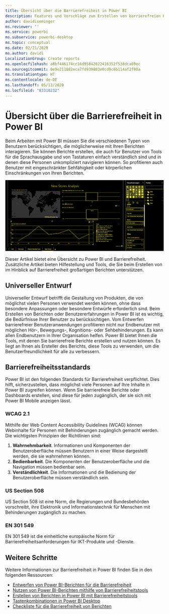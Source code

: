 ```yaml
---
title: Übersicht über die Barrierefreiheit in Power BI
description: Features und Vorschläge zum Erstellen von barrierefreien Power BI Desktop-Berichten, einschließlich Richtlinien für barrierefreie Webinhalte (WCAG)
author: davidiseminger
ms.reviewer: ''
ms.service: powerbi
ms.subservice: powerbi-desktop
ms.topic: conceptual
ms.date: 02/21/2020
ms.author: davidi
LocalizationGroup: Create reports
ms.openlocfilehash: a8bf446174cc16d95842022416352f538dca69ec
ms.sourcegitcommit: 0e9e211082eca7fd939803e0cd9c6b114af2f90a
ms.translationtype: HT
ms.contentlocale: de-DE
ms.lasthandoff: 05/13/2020
ms.locfileid: "83310232"
---
```

# <a name="overview-of-accessibility-in-power-bi"></a>Übersicht über die Barrierefreiheit in Power BI

Beim Arbeiten mit Power BI müssen Sie die verschiedenen Typen von Benutzern berücksichtigen, die möglicherweise mit Ihren Berichten interagieren. Sie können Berichte erstellen, die auch für Benutzer von Tools für die Sprachausgabe und von Tastaturen einfach verständlich sind und in denen diese Personen unkompliziert navigieren können. So profitieren auch Benutzer mit eingeschränkter Sehfähigkeit oder körperlichen Einschränkungen von Ihren Berichten.

![Windows-Einstellungen für hohen Kontrast](media/desktop-accessibility/accessibility-05b.png)

Dieser Artikel bietet eine Übersicht zu Power BI und Barrierefreiheit. Zusätzliche Artikel bieten Hilfestellung und Tools, die Sie beim Erstellen von im Hinblick auf Barrierefreiheit großartigen Berichten unterstützen.

## <a name="universal-design"></a>Universeller Entwurf

Universeller Entwurf betrifft die Gestaltung von Produkten, die von möglichst vielen Personen verwendet werden können, ohne dass besondere Anpassungen oder besondere Entwürfe erforderlich sind. Beim Erstellen von Berichten oder Benutzererfahrungen in Power BI ist es wichtig, die Bedürfnisse Ihrer Benutzer zu berücksichtigen. Vom Entwerfen barrierefreier Benutzeranwendungen profitieren nicht nur Endbenutzer mit möglichen Hör-, Bewegungs-, Kognitions- oder Sehbehinderungen. Es kann allen Endbenutzern in Ihrer Organisation helfen. Power BI bietet Ihnen die Tools, mit denen Sie barrierefreie Berichte erstellen und nutzen können. Es liegt an Ihnen als Ersteller des Berichts, diese Tools zu verwenden, um die Benutzerfreundlichkeit für alle zu verbessern.

## <a name="accessibility-standards"></a>Barrierefreiheitsstandards

Power BI ist den folgenden Standards für Barrierefreiheit verpflichtet. Dies hilft, sicherzustellen, dass möglichst viele Personen auf Ihre Inhalte in Power BI zugreifen können. Wenn Sie barrierefreie Berichte oder Dashboards erstellen, sind diese für jeden zugänglich, der sie sich mit Power BI Mobile anzeigen lässt.

### <a name="wcag-21"></a>WCAG 2.1

Mithilfe der Web Content Accessibility Guidelines (WCAG) können Webinhalte für Personen mit Behinderungen zugänglich gemacht werden. Die wichtigsten Prinzipien der Richtlinien sind:

1. **Wahrnehmbarkeit**. Informationen und Komponenten der Benutzeroberfläche müssen Benutzern in einer Weise dargestellt werden, die sie wahrnehmen können.
2. **Bedienbarkeit**. Die Komponenten der Benutzeroberfläche und die Navigation müssen bedienbar sein.
3. **Verständlichkeit**. Die Informationen und die Bedienung der Benutzeroberfläche müssen verständlich sein.

### <a name="us-section-508"></a>US Section 508

US Section 508 ist eine Norm, die Regierungen und Bundesbehörden vorschreibt, ihre Elektronik und Informationstechnik für Menschen mit Behinderungen zugänglich zu machen.

### <a name="en-301-549"></a>EN 301 549

EN 301 549 ist die einheitliche europäische Norm für Barrierefreiheitsanforderungen für IKT-Produkte und -Dienste.  

## <a name="next-steps"></a>Weitere Schritte

Weitere Informationen zur Barrierefreiheit in Power BI finden Sie in den folgenden Ressourcen:

* [Entwerfen von Power BI-Berichten für die Barrierefreiheit](desktop-accessibility-creating-reports.md)
* [Nutzen von Power BI-Berichten mithilfe von Barrierefreiheitstools](desktop-accessibility-consuming-tools.md)
* [Erstellen von Berichten in Power BI mit Barrierefreiheitstools](desktop-accessibility-creating-tools.md)
* [Tastenkombinationen in Power BI Desktop](desktop-accessibility-keyboard-shortcuts.md)
* [Checkliste für die Barrierefreiheit von Berichten](desktop-accessibility-creating-reports.md#report-accessibility-checklist)


